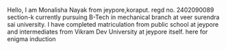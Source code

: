 Hello, 
I am Monalisha Nayak from jeypore,koraput.
regd no. 2402090089 section-k
currently pursuing B-Tech in mechanical branch at veer surendra sai university.
I have completed matriculation from public school at jeypore and intermediates from Vikram Dev University at jeypore itself.
here for enigma induction